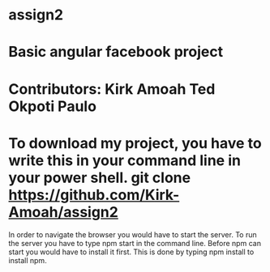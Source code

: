 assign2
=======
Basic angular facebook project
========
Contributors:
	Kirk Amoah
	Ted Okpoti Paulo
=========
To download my project, you have to write this in your command line in your power shell.
git clone https://github.com/Kirk-Amoah/assign2
=========
In order to navigate the browser you would have to start the server.
To run the server you have to type npm start in the command line.
Before npm can start you would have to install it first.
This is done by typing npm install to install npm.

